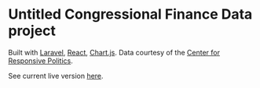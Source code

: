# Untitled Congressional Finance Data project

Built with [Laravel](https://laravel.com), [React](https://reactjs.org/), [Chart.js](http://www.chartjs.org/). Data courtesy of the [Center for Responsive Politics](https://www.opensecrets.org/).

See current live version [here](http://congress.us-west-2.elasticbeanstalk.com).